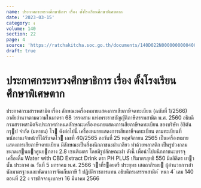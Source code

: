 ```yaml
---
name: ประกาศกระทรวงศึกษาธิการ เรื่อง ตั้งโรงเรียนศึกษาพิเศษตาก
date: '2023-03-15'
category: ง
volume: 140
section: 22
page: 4
source: 'https://ratchakitcha.soc.go.th/documents/140D022N0000000000400.pdf'
draft: true
---
```


# ประกาศกระทรวงศึกษาธิการ เรื่อง ตั้งโรงเรียนศึกษาพิเศษตาก

ประกาศกรมสรรพสามิต เรื่อง ลักษณะเครื่องหมายแสดงการเสียภาษีจดทะเบียน (ฉบับที่ 1/2566) อาศัยอํานาจตามความในมาตรา 68 วรรคสาม แห่งพระราชบัญญัติภาษีสรรพสามิต พ.ศ. 2560 อธิบดีกรมสรรพสามิตจึงประกาศกําหนดลักษณะเครื่องหมายแสดงการเสียภาษีจดทะเบียน ของบริษัท อิชิตัน กรุป จํากัด (มหาชน) ไว ดังต่อไปนี้ เครื่องหมายแสดงการเสียภาษีจดทะเบียน ตามทะเบียนที่พนักงานเจ้าหน้าที่ได้รับจดไว เลขที่ 40/2565 ลงวันที่ 25 พฤศจิกายน 2565 เป็นเครื่องหมายแสดงการเสียภาษีจดทะเบียน มีลักษณะเป็นสิ่งผนึกภาชนะฝาเกลียว ทําด้วยพลาสติก เป็นรูปวงกลม ขนาดเสนผาศูนยกลาง 2.8 เซนติเมตร โดยมีรูปลักษณะฝา ดังนี้ เพื่อนําไปผนึกภาชนะบรรจุเครื่องดื่ม Water with CBD Extract Drink ตรา PH PLUS ปริมาตรสุทธิ 550 มิลลิลิตร เทานั้น ประกาศ ณ วันที่ 5 มกราคม พ.ศ. 2566 วาที่รอยตรี ประยุทธ เสตถาภิรมย ผู้อํานวยการสํานักมาตรฐานและพัฒนาการจัดเก็บภาษี 1 ปฏิบัติราชการแทน อธิบดีกรมสรรพสามิต ้ หนา 4 ่ เลม 140 ตอนที่ 22 ง ราชกิจจานุเบกษา 16 มีนาคม 2566
